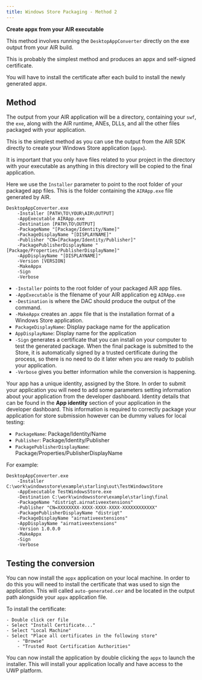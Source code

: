 ```yaml
---
title: Windows Store Packaging - Method 2
---
```


**Create appx from your AIR executable**

This method involves running the `DesktopAppConverter` directly on the exe output from your AIR build.

This is probably the simplest method and produces an appx and self-signed certificate. 

You will have to install the certificate after each build to install the newly generated appx.



## Method

The output from your AIR application will be a directory, containing your `swf`, the `exe`, 
along with the AIR runtime, ANEs, DLLs, and all the other files packaged with your application.

This is the simplest method as you can use the output from the AIR SDK directly to create your Windows Store application (`appx`).

It is important that you only have files related to your project in the directory with your executable as anything in this directory will be copied to the final application. 

Here we use the `Installer` parameter to point to the root folder of your packaged app files. This is the folder containing the `AIRApp.exe` file generated by AIR.

```
DesktopAppConverter.exe 
    -Installer [PATH\TO\YOUR\AIR\OUTPUT] 
    -AppExecutable AIRApp.exe 
    -Destination [PATH\TO\OUTPUT] 
    -PackageName "[Package/Identity/Name]" 
    -PackageDisplayName "[DISPLAYNAME]" 
    -Publisher "CN=[Package/Identity/Publisher]"
    -PackagePublisherDisplayName "[Package/Properties/PublisherDisplayName]" 
    -AppDisplayName "[DISPLAYNAME]" 
    -Version [VERSION] 
    -MakeAppx 
    -Sign 
    -Verbose
```

- `-Installer` points to the root folder of your packaged AIR app files.
- `-AppExecutable` is the filename of your AIR application eg `AIRApp.exe`
- `-Destination` is where the DAC should produce the output of the command.
- `-MakeAppx` creates an .appx file that is the installation format of a Windows Store application.
- `PackageDisplayName`: Display package name for the application
- `AppDisplayName`: Display name for the application
- `-Sign` generates a certificate that you can install on your computer to test the generated package. When the final package is submitted to the Store, it is automatically signed by a trusted certificate during the process, so there is no need to do it later when you are ready to publish your application.
- `-Verbose` gives you better information while the conversion is happening.


Your app has a unique identity, assigned by the Store. In order to submit your application you will need to add some parameters setting information about your application from the developer dashboard. Identity details that can be found in the **App identity** section of your application in the developer dashboard. This information is required to correctly package your application for store submission however can be dummy values for local testing:

- `PackageName`: Package/Identity/Name
- `Publisher`: Package/Identity/Publisher
- `PackagePublisherDisplayName`: Package/Properties/PublisherDisplayName	


For example:

```
DesktopAppConverter.exe 
    -Installer C:\work\windowsstore\example\starling\out\TestWindowsStore
    -AppExecutable TestWindowsStore.exe 
    -Destination C:\work\windowsstore\example\starling\final
    -PackageName "distriqt.airnativeextensions" 
    -Publisher "CN=XXXXXXXX-XXXX-XXXX-XXXX-XXXXXXXXXXXX" 
    -PackagePublisherDisplayName "distriqt" 
    -PackageDisplayName "airnativeextensions" 
    -AppDisplayName "airnativeextensions" 
    -Version 1.0.0.0 
    -MakeAppx 
    -Sign 
    -Verbose
 ```



## Testing the conversion

You can now install the `appx` application on your local machine. In order to do this you will need to install the certificate that was used to sign the application. This will called `auto-generated.cer` and be located in the output path alongside your `appx` application file. 


To install the certificate:

    - Double click cer file
    - Select "Install Certificate..."
    - Select "Local Machine"
    - Select "Place all certificates in the following store"
        - "Browse"
        - "Trusted Root Certification Authorities"

You can now install the application by double clicking the `appx` to launch the installer. This will install your application locally and have access to the UWP platform.



